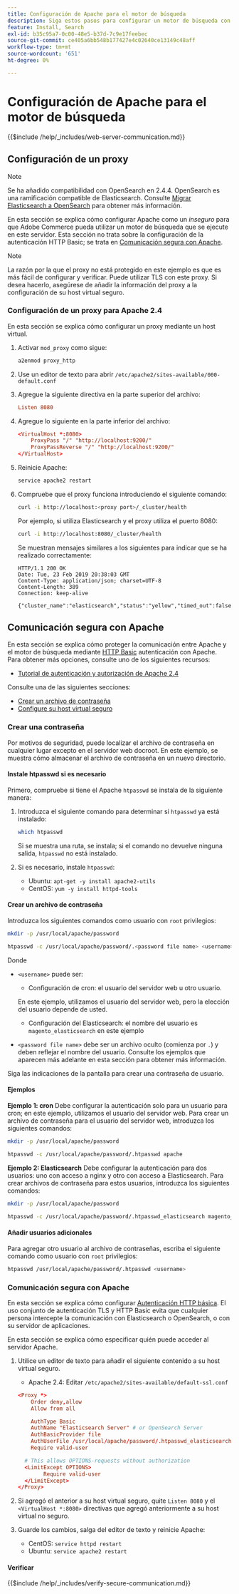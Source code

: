 ```yaml
---
title: Configuración de Apache para el motor de búsqueda
description: Siga estos pasos para configurar un motor de búsqueda con el servidor web Apache para instalaciones locales de Adobe Commerce y Magento Open Source.
feature: Install, Search
exl-id: b35c95a7-0c00-48e5-b37d-7c9e17feebec
source-git-commit: ce405a6bb548b177427e4c02640ce13149c48aff
workflow-type: tm+mt
source-wordcount: '651'
ht-degree: 0%

---
```


# Configuración de Apache para el motor de búsqueda

{{$include /help/_includes/web-server-communication.md}}

## Configuración de un proxy

>[!NOTE]
>
>Se ha añadido compatibilidad con OpenSearch en 2.4.4. OpenSearch es una ramificación compatible de Elasticsearch. Consulte [Migrar Elasticsearch a OpenSearch](../../../upgrade/prepare/opensearch-migration.md) para obtener más información.

En esta sección se explica cómo configurar Apache como un *inseguro* para que Adobe Commerce pueda utilizar un motor de búsqueda que se ejecute en este servidor. Esta sección no trata sobre la configuración de la autenticación HTTP Basic; se trata en [Comunicación segura con Apache](#secure-communication-with-apache).

>[!NOTE]
>
>La razón por la que el proxy no está protegido en este ejemplo es que es más fácil de configurar y verificar. Puede utilizar TLS con este proxy. Si desea hacerlo, asegúrese de añadir la información del proxy a la configuración de su host virtual seguro.

### Configuración de un proxy para Apache 2.4

En esta sección se explica cómo configurar un proxy mediante un host virtual.

1. Activar `mod_proxy` como sigue:

   ```bash
   a2enmod proxy_http
   ```

1. Use un editor de texto para abrir `/etc/apache2/sites-available/000-default.conf`
1. Agregue la siguiente directiva en la parte superior del archivo:

   ```conf
   Listen 8080
   ```

1. Agregue lo siguiente en la parte inferior del archivo:

   ```conf
   <VirtualHost *:8080>
       ProxyPass "/" "http://localhost:9200/"
       ProxyPassReverse "/" "http://localhost:9200/"
   </VirtualHost>
   ```

1. Reinicie Apache:

   ```bash
   service apache2 restart
   ```

1. Compruebe que el proxy funciona introduciendo el siguiente comando:

   ```bash
   curl -i http://localhost:<proxy port>/_cluster/health
   ```

   Por ejemplo, si utiliza Elasticsearch y el proxy utiliza el puerto 8080:

   ```bash
   curl -i http://localhost:8080/_cluster/health
   ```

   Se muestran mensajes similares a los siguientes para indicar que se ha realizado correctamente:

   ```terminal
   HTTP/1.1 200 OK
   Date: Tue, 23 Feb 2019 20:38:03 GMT
   Content-Type: application/json; charset=UTF-8
   Content-Length: 389
   Connection: keep-alive
   
   {"cluster_name":"elasticsearch","status":"yellow","timed_out":false,"number_of_nodes":1,"number_of_data_nodes":1,"active_primary_shards":5,"active_shards":5,"relocating_shards":0,"initializing_shards":0,"unassigned_shards":5,"delayed_unassigned_shards":0,"number_of_pending_tasks":0,"number_of_in_flight_fetch":0,"task_max_waiting_in_queue_millis":0,"active_shards_percent_as_number":50.0}
   ```

## Comunicación segura con Apache

En esta sección se explica cómo proteger la comunicación entre Apache y el motor de búsqueda mediante [HTTP Basic](https://datatracker.ietf.org/doc/html/rfc2617) autenticación con Apache. Para obtener más opciones, consulte uno de los siguientes recursos:

* [Tutorial de autenticación y autorización de Apache 2.4](https://httpd.apache.org/docs/2.4/howto/auth.html)

Consulte una de las siguientes secciones:

* [Crear un archivo de contraseña](#create-a-password)
* [Configure su host virtual seguro](#secure-communication-with-apache)

### Crear una contraseña

Por motivos de seguridad, puede localizar el archivo de contraseña en cualquier lugar excepto en el servidor web docroot. En este ejemplo, se muestra cómo almacenar el archivo de contraseña en un nuevo directorio.

#### Instale htpasswd si es necesario

Primero, compruebe si tiene el Apache `htpasswd` se instala de la siguiente manera:

1. Introduzca el siguiente comando para determinar si `htpasswd` ya está instalado:

   ```bash
   which htpasswd
   ```

   Si se muestra una ruta, se instala; si el comando no devuelve ninguna salida, `htpasswd` no está instalado.

1. Si es necesario, instale `htpasswd`:

   * Ubuntu: `apt-get -y install apache2-utils`
   * CentOS: `yum -y install httpd-tools`

#### Crear un archivo de contraseña

Introduzca los siguientes comandos como usuario con `root` privilegios:

```bash
mkdir -p /usr/local/apache/password
```

```bash
htpasswd -c /usr/local/apache/password/.<password file name> <username>
```

Donde

* `<username>` puede ser:

   * Configuración de cron: el usuario del servidor web u otro usuario.

  En este ejemplo, utilizamos el usuario del servidor web, pero la elección del usuario depende de usted.

   * Configuración del Elasticsearch: el nombre del usuario es `magento_elasticsearch` en este ejemplo

* `<password file name>` debe ser un archivo oculto (comienza por `.`) y deben reflejar el nombre del usuario. Consulte los ejemplos que aparecen más adelante en esta sección para obtener más información.

Siga las indicaciones de la pantalla para crear una contraseña de usuario.

#### Ejemplos

**Ejemplo 1: cron**
Debe configurar la autenticación solo para un usuario para cron; en este ejemplo, utilizamos el usuario del servidor web. Para crear un archivo de contraseña para el usuario del servidor web, introduzca los siguientes comandos:

```bash
mkdir -p /usr/local/apache/password
```

```bash
htpasswd -c /usr/local/apache/password/.htpasswd apache
```

**Ejemplo 2: Elasticsearch**
Debe configurar la autenticación para dos usuarios: uno con acceso a nginx y otro con acceso a Elasticsearch. Para crear archivos de contraseña para estos usuarios, introduzca los siguientes comandos:

```bash
mkdir -p /usr/local/apache/password
```

```bash
htpasswd -c /usr/local/apache/password/.htpasswd_elasticsearch magento_elasticsearch
```

#### Añadir usuarios adicionales

Para agregar otro usuario al archivo de contraseñas, escriba el siguiente comando como usuario con `root` privilegios:

```bash
htpasswd /usr/local/apache/password/.htpasswd <username>
```

### Comunicación segura con Apache

En esta sección se explica cómo configurar [Autenticación HTTP básica](https://httpd.apache.org/docs/2.2/howto/auth.html). El uso conjunto de autenticación TLS y HTTP Basic evita que cualquier persona intercepte la comunicación con Elasticsearch o OpenSearch, o con su servidor de aplicaciones.

En esta sección se explica cómo especificar quién puede acceder al servidor Apache.

1. Utilice un editor de texto para añadir el siguiente contenido a su host virtual seguro.

   * Apache 2.4: Editar `/etc/apache2/sites-available/default-ssl.conf`

   ```conf
   <Proxy *>
       Order deny,allow
       Allow from all
   
       AuthType Basic
       AuthName "Elasticsearch Server" # or OpenSearch Server
       AuthBasicProvider file
       AuthUserFile /usr/local/apache/password/.htpasswd_elasticsearch
       Require valid-user
   
     # This allows OPTIONS-requests without authorization
     <LimitExcept OPTIONS>
           Require valid-user
     </LimitExcept>
   </Proxy>
   ```

1. Si agregó el anterior a su host virtual seguro, quite `Listen 8080` y el `<VirtualHost *:8080>` directivas que agregó anteriormente a su host virtual no seguro.

1. Guarde los cambios, salga del editor de texto y reinicie Apache:

   * CentOS: `service httpd restart`
   * Ubuntu: `service apache2 restart`

#### Verificar

{{$include /help/_includes/verify-secure-communication.md}}
